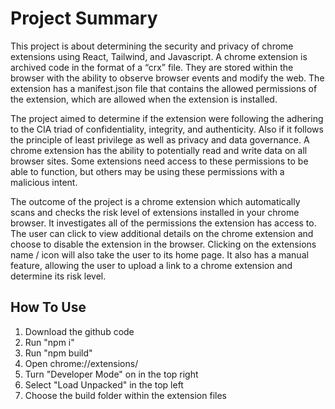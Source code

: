 # Project Summary

This project is about determining the security and privacy of chrome extensions using React, Tailwind, and Javascript. A chrome extension is archived code in the format of a “crx” file. They are stored within the browser with the ability to observe browser events and modify the web. The extension has a manifest.json file that contains the allowed permissions of the extension, which are allowed when the extension is installed.

The project aimed to determine if the extension were following the adhering to the CIA triad of confidentiality, integrity, and authenticity. Also if it follows the principle of least privilege as well as privacy and data governance. A chrome extension has the ability to potentially read and write data on all browser sites. Some extensions need access to these permissions to be able to function, but others may be using these permissions with a malicious intent.

The outcome of the project is a chrome extension which automatically scans and checks the risk level of extensions installed in your chrome browser. It investigates all of the permissions the extension has access to. The user can click to view additional details on the chrome extension and choose to disable the extension in the browser. Clicking on the extensions name / icon will also take the user to its home page. It also has a manual feature, allowing the user to upload a link to a chrome extension and determine its risk level.

## How To Use

1. Download the github code
2. Run "npm i"
3. Run "npm build"
4. Open chrome://extensions/
5. Turn "Developer Mode" on in the top right
6. Select "Load Unpacked" in the top left
7. Choose the build folder within the extension files
